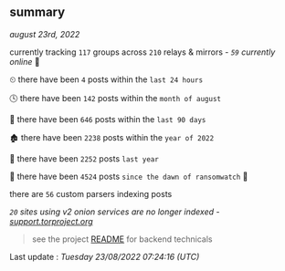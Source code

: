 
## summary
_august 23rd, 2022_

currently tracking `117` groups across `210` relays & mirrors - _`59` currently online_ 📡

⏲ there have been `4` posts within the `last 24 hours`

🕓 there have been `142` posts within the `month of august`

📅 there have been `646` posts within the `last 90 days`

🏚 there have been `2238` posts within the `year of 2022`

🚀 there have been `2252` posts `last year`

🦕 there have been `4524` posts `since the dawn of ransomwatch` 🐣

there are `56` custom parsers indexing posts

_`20` sites using v2 onion services are no longer indexed - [support.torproject.org](https://support.torproject.org/onionservices/v2-deprecation/)_

> see the project [README](https://github.com/jmousqueton/ransomwatch#readme) for backend technicals



Last update : _Tuesday 23/08/2022 07:24:16 (UTC)_


